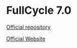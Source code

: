# FullCycle 7.0

[Official repository](https://github.com/codeedu/imersao-7-codepix)

[Official Website](https://imersao.fullcycle.com.br/)
